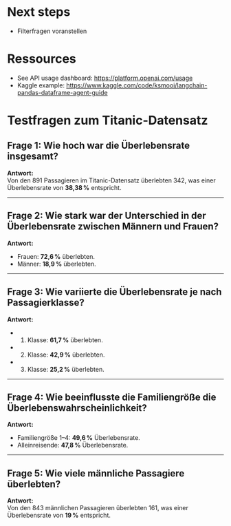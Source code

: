 # Next steps
- Filterfragen voranstellen

# Ressources
- See API usage dashboard: https://platform.openai.com/usage
- Kaggle example: https://www.kaggle.com/code/ksmooi/langchain-pandas-dataframe-agent-guide

# Testfragen zum Titanic-Datensatz

## Frage 1: Wie hoch war die Überlebensrate insgesamt?
**Antwort:**  
Von den 891 Passagieren im Titanic-Datensatz überlebten 342, was einer Überlebensrate von **38,38 %** entspricht.

---

## Frage 2: Wie stark war der Unterschied in der Überlebensrate zwischen Männern und Frauen?
**Antwort:**  
- Frauen: **72,6 %** überlebten.
- Männer: **18,9 %** überlebten.

---

## Frage 3: Wie variierte die Überlebensrate je nach Passagierklasse?
**Antwort:**  
- 1. Klasse: **61,7 %** überlebten.
- 2. Klasse: **42,9 %** überlebten.
- 3. Klasse: **25,2 %** überlebten.

---

## Frage 4: Wie beeinflusste die Familiengröße die Überlebenswahrscheinlichkeit?
**Antwort:**  
- Familiengröße 1–4: **49,6 %** Überlebensrate.
- Alleinreisende: **47,8 %** Überlebensrate.

---

## Frage 5: Wie viele männliche Passagiere überlebten?
**Antwort:**  
Von den 843 männlichen Passagieren überlebten 161, was einer Überlebensrate von **19 %** entspricht.

